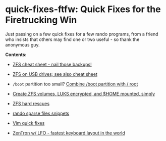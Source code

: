 # quick-fixes-ftfw: Quick Fixes for the Firetrucking Win

Just passing on a few quick fixes for a few rando programs, from a friend who insists that
others may find one or two useful - so thank the anonymous guy.

**Contents:**
 - [ZFS cheat sheet - nail those backups!](zfs/zfs.md)

 - [ZFS on USB drives; see also cheat sheet](zfs/USB_drives.txt)

 - `/boot` partition too small? [Combine /boot partition with / root](disk/combine_boot_with_root_partition.md)

 - [Create ZFS volumes, LUKS encrypted, and $HOME mounted, simply](zfs/README.md)

 - [ZFS hard rescues](zfs/backups_and_hard_rescue.txt)

<!-- - [.bashrc and .profile quick fixes](profile.d/README.md) -->

 - [rando sparse files snippets](disk/sparse-files.txt)

 - [Vim quick fixes](vim/README.md)

 - [ZenTron w/ LFO - fastest keyboard layout in the world](keyboard/README-ZenTron.md)

